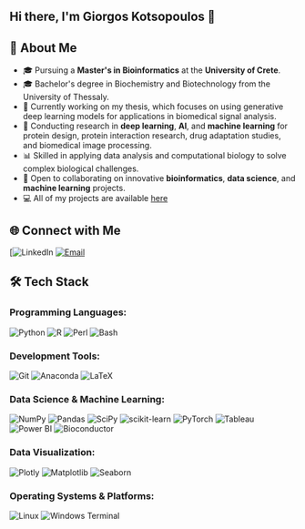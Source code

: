 ## Hi there, I'm Giorgos Kotsopoulos 👋

## 🚀 About Me
- 🎓 Pursuing a **Master's in Bioinformatics** at the **University of Crete**.
- 🎓 Bachelor's degree in Biochemistry and Biotechnology from the University of Thessaly.
- 🧬 Currently working on my thesis, which focuses on using generative deep learning models for applications in biomedical signal analysis.
- 🔬 Conducting research in **deep learning**, **AI**, and **machine learning** for protein design, protein interaction research, drug adaptation studies, and biomedical image processing.
- 📊 Skilled in applying data analysis and computational biology to solve complex biological challenges.
- 🌟 Open to collaborating on innovative **bioinformatics**, **data science**, and **machine learning** projects.
- 💻 All of my projects are available [here](https://github.com/GiorgosKots/Bioinformatics-Master-s-Projects/tree/main) 
## 🌐 Connect with Me
[![LinkedIn](www.linkedin.com/in/georgios-kotsopoulos-6b1724208)
[![Email](https://img.shields.io/badge/Email-D14836?style=for-the-badge&logo=gmail&logoColor=white)](mailto:kotsgeorge999@gmail.com)

## 🛠️ Tech Stack
### Programming Languages:
![Python](https://img.shields.io/badge/-Python-3776AB?style=for-the-badge&logo=python&logoColor=white)
![R](https://img.shields.io/badge/-R-276DC3?style=for-the-badge&logo=r&logoColor=white)
![Perl](https://img.shields.io/badge/-Perl-39457E?style=for-the-badge&logo=perl&logoColor=white)
![Bash](https://img.shields.io/badge/-Bash-4EAA25?style=for-the-badge&logo=gnu-bash&logoColor=white)

### Development Tools:
![Git](https://img.shields.io/badge/-Git-F05032?style=for-the-badge&logo=git&logoColor=white)
![Anaconda](https://img.shields.io/badge/-Anaconda-44A833?style=for-the-badge&logo=anaconda&logoColor=white)
![LaTeX](https://img.shields.io/badge/-LaTeX-008080?style=for-the-badge&logo=latex&logoColor=white)

### Data Science & Machine Learning:
![NumPy](https://img.shields.io/badge/-NumPy-013243?style=for-the-badge&logo=numpy&logoColor=white)
![Pandas](https://img.shields.io/badge/-Pandas-150458?style=for-the-badge&logo=pandas&logoColor=white)
![SciPy](https://img.shields.io/badge/-SciPy-8CAAE6?style=for-the-badge&logo=scipy&logoColor=white)
![scikit-learn](https://img.shields.io/badge/-Scikit--learn-F7931E?style=for-the-badge&logo=scikit-learn&logoColor=white)
![PyTorch](https://img.shields.io/badge/-PyTorch-EE4C2C?style=for-the-badge&logo=pytorch&logoColor=white)
![Tableau](https://img.shields.io/badge/-Tableau-E97627?style=for-the-badge&logo=tableau&logoColor=white)
![Power BI](https://img.shields.io/badge/-Power%20BI-F2C811?style=for-the-badge&logo=power-bi&logoColor=black)
![Bioconductor](https://img.shields.io/badge/-Bioconductor-3C9F70?style=for-the-badge&logo=r&logoColor=white)

### Data Visualization:
![Plotly](https://img.shields.io/badge/-Plotly-3F4F75?style=for-the-badge&logo=plotly&logoColor=white)
![Matplotlib](https://img.shields.io/badge/-Matplotlib-007ACC?style=for-the-badge&logo=matplotlib&logoColor=white)
![Seaborn](https://img.shields.io/badge/-Seaborn-3793EF?style=for-the-badge)

### Operating Systems & Platforms:
![Linux](https://img.shields.io/badge/-Linux-FCC624?style=for-the-badge&logo=linux&logoColor=black)
![Windows Terminal](https://img.shields.io/badge/-Windows_Terminal-4D4D4D?style=for-the-badge&logo=windows-terminal&logoColor=white)
